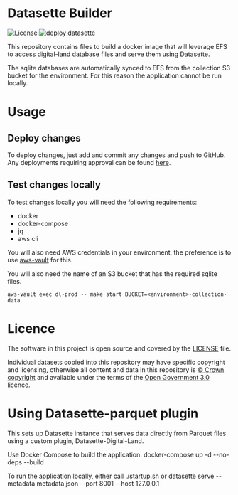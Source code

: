 # Datasette Builder

[![License](https://img.shields.io/github/license/mashape/apistatus.svg)](https://github.com/digital-land/datasette-builder/blob/master/LICENSE)
[![deploy datasette](https://github.com/digital-land/datasette-builder/actions/workflows/deploy.yml/badge.svg)](https://github.com/digital-land/datasette-builder/actions/workflows/deploy.yml)

This repository contains files to build a docker image that will leverage EFS to access digital-land database files and 
serve them using Datasette.

The sqlite databases are automatically synced to EFS from the collection S3 bucket for the environment. For this reason
the application cannot be run locally.

# Usage

## Deploy changes

To deploy changes, just add and commit any changes and push to GitHub. Any deployments requiring approval can be found 
[here](https://github.com/digital-land/datasette-builder/actions).

## Test changes locally

To test changes locally you will need the following requirements:

* docker
* docker-compose
* jq
* aws cli

You will also need AWS credentials in your environment, the preference is to use 
[aws-vault](https://github.com/99designs/aws-vault) for this.

You will also need the name of an S3 bucket that has the required sqlite files.

`aws-vault exec dl-prod -- make start BUCKET=<environment>-collection-data`

# Licence

The software in this project is open source and covered by the [LICENSE](LICENSE) file.

Individual datasets copied into this repository may have specific copyright and licensing, otherwise all content and 
data in this repository is [© Crown copyright](http://www.nationalarchives.gov.uk/information-management/re-using-public-sector-information/copyright-and-re-use/crown-copyright/) 
and available under the terms of the [Open Government 3.0](https://www.nationalarchives.gov.uk/doc/open-government-licence/version/3/) 
licence.


# Using Datasette-parquet plugin

This sets up Datasette instance that serves data directly from Parquet files using a custom plugin, Datasette-Digital-Land.

Use Docker Compose to build the application:
docker-compose up -d --no-deps --build

To run the application locally, either call 
./startup.sh 
or
datasette serve --metadata metadata.json --port 8001 --host 127.0.0.1